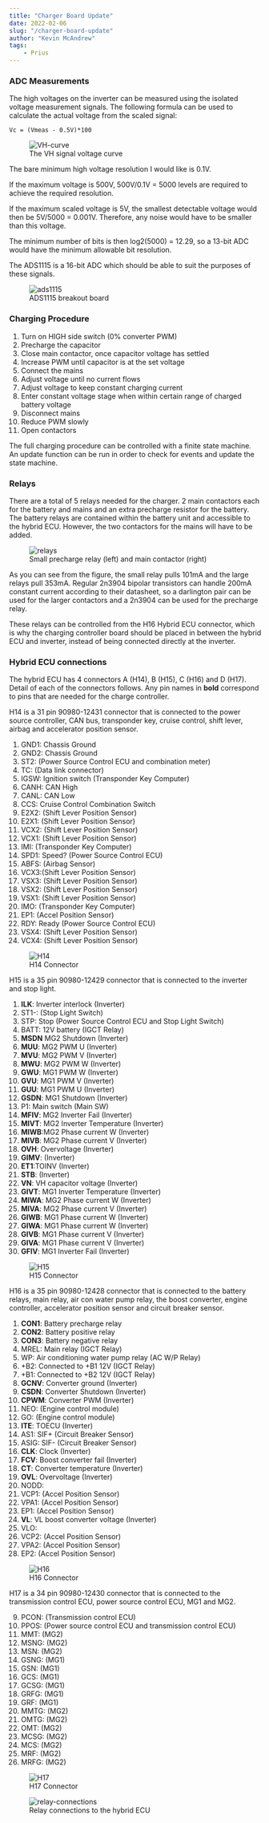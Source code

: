```yaml
---
title: "Charger Board Update"
date: 2022-02-06
slug: "/charger-board-update"
author: "Kevin McAndrew"
tags:
    - Prius
---
```


[//]: <>                                                                     (.)

### ADC Measurements

The high voltages on the inverter can be measured using the isolated voltage
measurement signals. The following formula can be used to calculate the actual
voltage from the scaled signal:

```
Vc = (Vmeas - 0.5V)*100
```

<figure>
  <img src="/images/posts/32-pin-connector-detail/VH-curve.png" alt="VH-curve"/>
  <figcaption>The VH signal voltage curve</figcaption>
</figure>

The bare minimum high voltage resolution I would like is 0.1V.

[//]: <>                                                                     (.)
If the maximum voltage is 500V, 500V/0.1V = 5000 levels are required to achieve
the required resolution.

If the maximum scaled voltage is 5V, the smallest detectable voltage would then
be 5V/5000 = 0.001V. Therefore, any noise would have to be smaller than this
voltage.

The minimum number of bits is then log2(5000) = 12.29, so a 13-bit ADC would 
have the minimum allowable bit resolution.

The ADS1115 is a 16-bit ADC which should be able to suit the purposes of these
signals.

<figure>
  <img src="/images/posts/charger-board-update/ads1115.jpg" alt="ads1115"/>
  <figcaption>ADS1115 breakout board</figcaption>
</figure>

### Charging Procedure

1. Turn on HIGH side switch (0% converter PWM)
2. Precharge the capacitor
3. Close main contactor, once capacitor voltage has settled
4. Increase PWM until capacitor is at the set voltage
5. Connect the mains
6. Adjust voltage until no current flows
7. Adjust voltage to keep constant charging current
8. Enter constant voltage stage when within certain range of charged battery voltage
9. Disconnect mains
10. Reduce PWM slowly
11. Open contactors

[//]: <>                                                                     (.)
The full charging procedure can be controlled with a finite state machine. An
update function can be run in order to check for events and update the state
machine.

### Relays

[//]: <>                                                                     (.)
There are a total of 5 relays needed for the charger. 2 main contactors each for
the battery and mains and an extra precharge resistor for the battery. The
battery relays are contained within the battery unit and accessible to the
hybrid ECU. However, the two contactors for the mains will have to be added.

<figure>
  <img src="/images/posts/charger-board-update/relays.png" alt="relays"/>
  <figcaption>Small precharge relay (left) and main contactor (right)</figcaption>
</figure>

[//]: <>                                                                     (.)
As you can see from the figure, the small relay pulls 101mA and the large relays
pull 353mA. Regular 2n3904 bipolar transistors can handle 200mA constant current
according to their datasheet, so a darlington pair can be used for the larger
contactors and a 2n3904 can be used for the precharge relay.

[//]: <>                                                                     (.)
These relays can be controlled from the H16 Hybrid ECU connector, which is why
the charging controller board should be placed in between the hybrid ECU and
inverter, instead of being connected directly at the inverter.

### Hybrid ECU connections

The hybrid ECU has 4 connectors A (H14), B (H15), C (H16) and D (H17). Detail
of each of the connectors follows. Any pin names in **bold** correspond to pins
that are needed for the charge controller.

[//]: <>                                                                     (.)
H14 is a 31 pin 90980-12431 connector that is connected to the power source
controller, CAN bus, transponder key, cruise control, shift lever, airbag and
accelerator position sensor.

1. GND1: Chassis Ground
4. GND2: Chassis Ground
5. ST2: (Power Source Control ECU and combination meter)
6. TC: (Data link connector)
7. IGSW: Ignition switch (Transponder Key Computer)
8. CANH: CAN High
9. CANL: CAN Low
13. CCS: Cruise Control Combination Switch
14. E2X2: (Shift Lever Position Sensor)
15. E2X1: (Shift Lever Position Sensor)
16. VCX2: (Shift Lever Position Sensor)
17. VCX1: (Shift Lever Position Sensor)
18. IMI: (Transponder Key Computer)
19. SPD1: Speed? (Power Source Control ECU)
20. ABFS: (Airbag Sensor)
21. VCX3:(Shift Lever Position Sensor)
23. VSX3: (Shift Lever Position Sensor)
24. VSX2: (Shift Lever Position Sensor)
25. VSX1: (Shift Lever Position Sensor)
26. IMO: (Transponder Key Computer)
27. EP1: (Accel Position Sensor)
28. RDY: Ready (Power Source Control ECU)
30. VSX4: (Shift Lever Position Sensor)
31. VCX4: (Shift Lever Position Sensor)

<figure>
  <img src="/images/posts/charger-board-update/H14.PNG" alt="H14"/>
  <figcaption>H14 Connector</figcaption>
</figure>

[//]: <>                                                                     (.)
H15 is a 35 pin 90980-12429 connector that is connected to the inverter and stop
light.

1. **ILK**: Inverter interlock (Inverter)
2. ST1-: (Stop Light Switch)
3. STP: Stop (Power Source Control ECU and Stop Light Switch)
6. BATT: 12V battery (IGCT Relay)
8. **MSDN** MG2 Shutdown (Inverter)
9. **MUU**: MG2 PWM U (Inverter)
10. **MVU**: MG2 PWM V (Inverter)
11. **MWU**: MG2 PWM W (Inverter)
13. **GWU**: MG1 PWM W (Inverter)
14. **GVU**: MG1 PWM V (Inverter)
15. **GUU**: MG1 PWM U (Inverter)
16. **GSDN**: MG1 Shutdown (Inverter)
17. P1: Main switch (Main SW)
18. **MFIV**: MG2 Inverter Fail (Inverter)
19. **MIVT**: MG2 Inverter Temperature (Inverter)
20. **MIWB**:MG2 Phase current W (Inverter)
21. **MIVB**: MG2 Phase current V (Inverter)
22. **OVH**: Overvoltage (Inverter)
23. **GIMV**: (Inverter)
24. **ET1**:TOINV (Inverter)
25. **STB**: (Inverter)
26. **VN**: VH capacitor voltage (Inverter)
27. **GIVT**: MG1 Inverter Temperature (Inverter)
29. **MIWA**: MG2 Phase current W (Inverter)
30. **MIVA**: MG2 Phase current V (Inverter)
31. **GIWB**: MG1 Phase current W (Inverter)
32. **GIWA**: MG1 Phase current W (Inverter)
33. **GIVB**: MG1 Phase current V (Inverter)
34. **GIVA**: MG1 Phase current V (Inverter)
35. **GFIV**: MG1 Inverter Fail (Inverter)

<figure>
  <img src="/images/posts/charger-board-update/H15.PNG" alt="H15"/>
  <figcaption>H15 Connector</figcaption>
</figure>

[//]: <>                                                                     (.)
H16 is a 35 pin 90980-12428 connector that is connected to the battery relays,
main relay, air con water pump relay, the boost converter, engine controller,
accelerator position sensor and circuit breaker sensor.

1. **CON1**: Battery precharge relay
2. **CON2**: Battery positive relay
3. **CON3**: Battery negative relay
4. MREL: Main relay (IGCT Relay)
5. WP: Air conditioning water pump relay (AC W/P Relay)
6. +B2: Connected to +B1 12V (IGCT Relay)
7. +B1: Connected to +B2 12V (IGCT Relay)
8. **GCNV**: Converter ground (Inverter)
9. **CSDN**: Converter Shutdown (Inverter)
10. **CPWM**: Converter PWM (Inverter)
12. NEO: (Engine control module)
13. GO: (Engine control module)
14. **ITE**: TOECU (Inverter)
15. AS1: SIF+ (Circuit Breaker Sensor)
16. ASIG: SIF- (Circuit Breaker Sensor)
17. **CLK**: Clock (Inverter)
20. **FCV**: Boost converter fail (Inverter)
21. **CT**: Converter temperature (Inverter)
22. **OVL**: Overvoltage (Inverter)
24. NODD:
25. VCP1: (Accel Position Sensor)
26. VPA1: (Accel Position Sensor)
27. EP1: (Accel Position Sensor)
30. **VL**: VL boost converter voltage (Inverter)
31. VLO:
33. VCP2: (Accel Position Sensor)
34. VPA2: (Accel Position Sensor)
35. EP2: (Accel Position Sensor)

<figure>
  <img src="/images/posts/charger-board-update/H16.PNG" alt="H16"/>
  <figcaption>H16 Connector</figcaption>
</figure>

[//]: <>                                                                     (.)
H17 is a 34 pin 90980-12430 connector that is connected to the transmission
control ECU, power source control ECU, MG1 and MG2.

9. PCON: (Transmission control ECU)
10. PPOS: (Power source control ECU and transmission control ECU)
18. MMT: (MG2)
19. MSNG: (MG2)
20. MSN: (MG2)
21. GSNG: (MG1)
22. GSN: (MG1)
23. GCS: (MG1)
24. GCSG: (MG1)
26. GRFG: (MG1)
27. GRF: (MG1)
28. MMTG: (MG2)
29. OMTG: (MG2)
30. OMT: (MG2)
31. MCSG: (MG2)
32. MCS: (MG2)
34. MRF: (MG2)
35. MRFG: (MG2)

<figure>
  <img src="/images/posts/charger-board-update/H17.PNG" alt="H17"/>
  <figcaption>H17 Connector</figcaption>
</figure>

<figure>
  <img src="/images/posts/charger-board-update/relay-connections.png" alt="relay-connections"/>
  <figcaption>Relay connections to the hybrid ECU</figcaption>
</figure>


